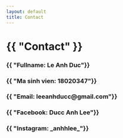 ```yaml
---
layout: default
title: Contact
---
```

<h1>{{ "Contact" }}</h1>
<h3>{{ "Fullname: Le Anh Duc"}}</h3>
<h3>{{ "Ma sinh vien: 18020347"}}</h3>
<h3>{{ "Email: leeanhducc@gmail.com"}}</h3>
<h3>{{ "Facebook: Ducc Anh Lee"}}</h3>
<h3>{{ "Instagram: _anhhlee_"}}</h3>